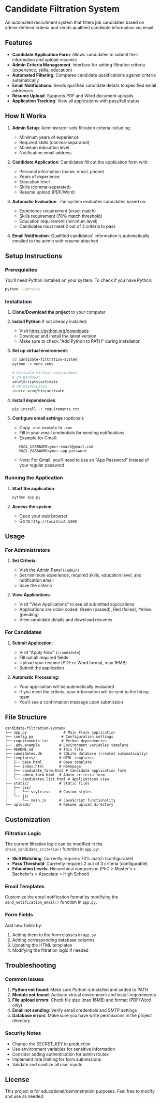 # Candidate Filtration System

An automated recruitment system that filters job candidates based on admin-defined criteria and sends qualified candidate information via email.

## Features

- **Candidate Application Form**: Allows candidates to submit their information and upload resumes
- **Admin Criteria Management**: Interface for setting filtration criteria (experience, skills, education)
- **Automated Filtering**: Compares candidate qualifications against criteria automatically
- **Email Notifications**: Sends qualified candidate details to specified email addresses
- **Resume Upload**: Supports PDF and Word document uploads
- **Application Tracking**: View all applications with pass/fail status

## How It Works

1. **Admin Setup**: Administrator sets filtration criteria including:
   - Minimum years of experience
   - Required skills (comma-separated)
   - Minimum education level
   - Notification email address

2. **Candidate Application**: Candidates fill out the application form with:
   - Personal information (name, email, phone)
   - Years of experience
   - Education level
   - Skills (comma-separated)
   - Resume upload (PDF/Word)

3. **Automatic Evaluation**: The system evaluates candidates based on:
   - Experience requirement (exact match)
   - Skills requirement (70% match threshold)
   - Education requirement (minimum level)
   - Candidates must meet 2 out of 3 criteria to pass

4. **Email Notification**: Qualified candidates' information is automatically emailed to the admin with resume attached

## Setup Instructions

### Prerequisites

You'll need Python installed on your system. To check if you have Python:

```bash
python --version
```

### Installation

1. **Clone/Download the project** to your computer

2. **Install Python** if not already installed:
   - Visit https://python.org/downloads
   - Download and install the latest version
   - Make sure to check "Add Python to PATH" during installation

3. **Set up virtual environment**:
   ```bash
   cd candidate-filtration-system
   python -m venv venv
   
   # Activate virtual environment
   # On Windows:
   venv\Scripts\activate
   # On macOS/Linux:
   source venv/bin/activate
   ```

4. **Install dependencies**:
   ```bash
   pip install -r requirements.txt
   ```

5. **Configure email settings** (optional):
   - Copy `.env.example` to `.env`
   - Fill in your email credentials for sending notifications
   - Example for Gmail:
     ```
     MAIL_USERNAME=your-email@gmail.com
     MAIL_PASSWORD=your-app-password
     ```
   - Note: For Gmail, you'll need to use an "App Password" instead of your regular password

### Running the Application

1. **Start the application**:
   ```bash
   python app.py
   ```

2. **Access the system**:
   - Open your web browser
   - Go to `http://localhost:5000`

## Usage

### For Administrators

1. **Set Criteria**: 
   - Visit the Admin Panel (`/admin`)
   - Set minimum experience, required skills, education level, and notification email
   - Save the criteria

2. **View Applications**:
   - Visit "View Applications" to see all submitted applications
   - Applications are color-coded: Green (passed), Red (failed), Yellow (pending)
   - View candidate details and download resumes

### For Candidates

1. **Submit Application**:
   - Visit "Apply Now" (`/candidate`)
   - Fill out all required fields
   - Upload your resume (PDF or Word format, max 16MB)
   - Submit the application

2. **Automatic Processing**:
   - Your application will be automatically evaluated
   - If you meet the criteria, your information will be sent to the hiring team
   - You'll see a confirmation message upon submission

## File Structure

```
candidate-filtration-system/
├── app.py                 # Main Flask application
├── config.py             # Configuration settings
├── requirements.txt      # Python dependencies
├── .env.example         # Environment variables template
├── README.md            # This file
├── candidates.db        # SQLite database (created automatically)
├── templates/           # HTML templates
│   ├── base.html        # Base template
│   ├── index.html       # Homepage
│   ├── candidate_form.html # Candidate application form
│   ├── admin_form.html  # Admin criteria form
│   └── candidates_list.html # Applications view
├── static/              # Static files
│   ├── css/
│   │   └── style.css    # Custom styles
│   └── js/
│       └── main.js      # JavaScript functionality
└── uploads/             # Resume upload directory
```

## Customization

### Filtration Logic

The current filtration logic can be modified in the `check_candidate_criteria()` function in `app.py`:

- **Skill Matching**: Currently requires 70% match (configurable)
- **Pass Threshold**: Currently requires 2 out of 3 criteria (configurable)
- **Education Levels**: Hierarchical comparison (PhD > Master's > Bachelor's > Associate > High School)

### Email Templates

Customize the email notification format by modifying the `send_notification_email()` function in `app.py`.

### Form Fields

Add new fields by:
1. Adding them to the form classes in `app.py`
2. Adding corresponding database columns
3. Updating the HTML templates
4. Modifying the filtration logic if needed

## Troubleshooting

### Common Issues

1. **Python not found**: Make sure Python is installed and added to PATH
2. **Module not found**: Activate virtual environment and install requirements
3. **File upload errors**: Check file size (max 16MB) and format (PDF/Word only)
4. **Email not sending**: Verify email credentials and SMTP settings
5. **Database errors**: Make sure you have write permissions in the project directory

### Security Notes

- Change the SECRET_KEY in production
- Use environment variables for sensitive information
- Consider adding authentication for admin routes
- Implement rate limiting for form submissions
- Validate and sanitize all user inputs

## License

This project is for educational/demonstration purposes. Feel free to modify and use as needed.
